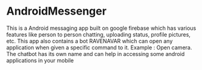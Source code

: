 # AndroidMessenger
This is a Android messaging app built on google firebase which has various features like person to person chatting, uploading status, profile pictures, etc.
This app also contains a bot RAVENAVAR which can open any application when given a specific command to it. Example : Open camera.
The chatbot has its own name and can help in accessing some android applications in your mobile

